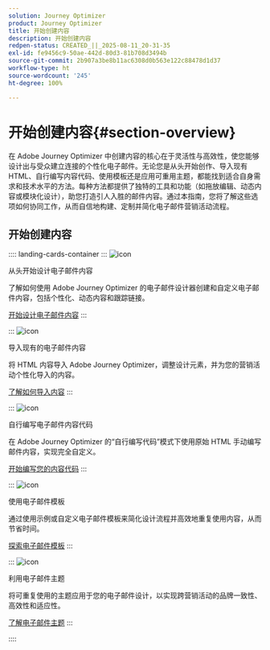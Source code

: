 ```yaml
---
solution: Journey Optimizer
product: Journey Optimizer
title: 开始创建内容
description: 开始创建内容
redpen-status: CREATED_||_2025-08-11_20-31-35
exl-id: fe9456c9-50ae-442d-80d3-81b708d3494b
source-git-commit: 2b907a3be8b11ac6308d0b563e122c88478d1d37
workflow-type: ht
source-wordcount: '245'
ht-degree: 100%

---
```


# 开始创建内容{#section-overview}

在 Adobe Journey Optimizer 中创建内容的核心在于灵活性与高效性，使您能够设计出与受众建立连接的个性化电子邮件。无论您是从头开始创作、导入现有 HTML、自行编写内容代码、使用模板还是应用可重用主题，都能找到适合自身需求和技术水平的方法。每种方法都提供了独特的工具和功能（如拖放编辑、动态内容或模块化设计），助您打造引人入胜的邮件内容。通过本指南，您将了解这些选项如何协同工作，从而自信地构建、定制并简化电子邮件营销活动流程。

## 开始创建内容

:::: landing-cards-container
:::
![icon](https://cdn.experienceleague.adobe.com/icons/circle-play.svg)

从头开始设计电子邮件内容

了解如何使用 Adobe Journey Optimizer 的电子邮件设计器创建和自定义电子邮件内容，包括个性化、动态内容和跟踪链接。

[开始设计电子邮件内容](../using/email/content-from-scratch.md)
:::

:::
![icon](https://cdn.experienceleague.adobe.com/icons/list-check.svg)

导入现有的电子邮件内容

将 HTML 内容导入 Adobe Journey Optimizer，调整设计元素，并为您的营销活动个性化导入的内容。

[了解如何导入内容](../using/email/existing-content.md)
:::

:::
![icon](https://cdn.experienceleague.adobe.com/icons/code-branch.svg)

自行编写电子邮件内容代码

在 Adobe Journey Optimizer 的“自行编写代码”模式下使用原始 HTML 手动编写邮件内容，实现完全自定义。

[开始编写您的内容代码](../using/email/code-content.md)
:::

:::
![icon](https://cdn.experienceleague.adobe.com/icons/puzzle-piece.svg)

使用电子邮件模板

通过使用示例或自定义电子邮件模板来简化设计流程并高效地重复使用内容，从而节省时间。

[探索电子邮件模板](../using/email/use-email-templates.md)
:::

:::
![icon](https://cdn.experienceleague.adobe.com/icons/gear.svg)

利用电子邮件主题

将可重复使用的主题应用于您的电子邮件设计，以实现跨营销活动的品牌一致性、高效性和适应性。

[了解电子邮件主题](../using/email/apply-email-themes.md)
:::

::::
